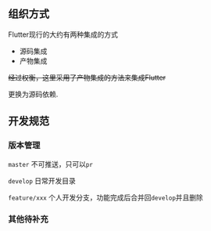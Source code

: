## 组织方式

Flutter现行的大约有两种集成的方式

- 源码集成
- 产物集成

~~经过权衡，这里采用了产物集成的方法来集成Flutter~~

更换为源码依赖.



## 开发规范

### 版本管理

`master`  不可推送，只可以`pr` 

`develop`  日常开发目录

`feature/xxx`   个人开发分支，功能完成后合并回`develop`并且删除



### 其他待补充



